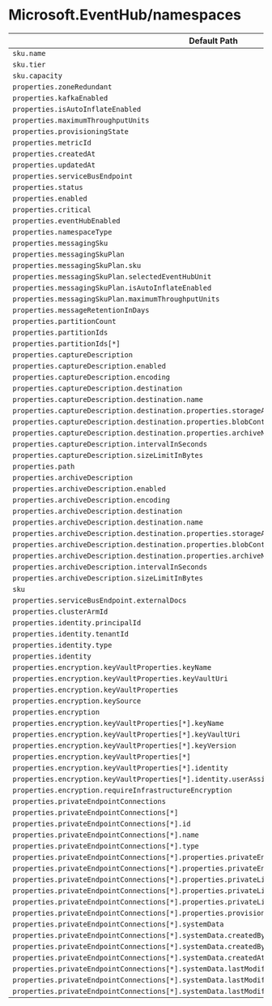 # Microsoft.EventHub/namespaces

| Default Path | Alias |
|---|---|
| `sku.name` | `Microsoft.EventHub/namespaces/sku.name` |
| `sku.tier` | `Microsoft.EventHub/namespaces/sku.tier` |
| `sku.capacity` | `Microsoft.EventHub/namespaces/sku.capacity` |
| `properties.zoneRedundant` | `Microsoft.EventHub/namespaces/zoneRedundant` |
| `properties.kafkaEnabled` | `Microsoft.EventHub/namespaces/kafkaEnabled` |
| `properties.isAutoInflateEnabled` | `Microsoft.EventHub/namespaces/isAutoInflateEnabled` |
| `properties.maximumThroughputUnits` | `Microsoft.EventHub/namespaces/maximumThroughputUnits` |
| `properties.provisioningState` | `Microsoft.EventHub/namespaces/provisioningState` |
| `properties.metricId` | `Microsoft.EventHub/namespaces/metricId` |
| `properties.createdAt` | `Microsoft.EventHub/namespaces/createdAt` |
| `properties.updatedAt` | `Microsoft.EventHub/namespaces/updatedAt` |
| `properties.serviceBusEndpoint` | `Microsoft.EventHub/namespaces/serviceBusEndpoint` |
| `properties.status` | `Microsoft.EventHub/namespaces/status` |
| `properties.enabled` | `Microsoft.EventHub/namespaces/enabled` |
| `properties.critical` | `Microsoft.EventHub/namespaces/critical` |
| `properties.eventHubEnabled` | `Microsoft.EventHub/namespaces/eventHubEnabled` |
| `properties.namespaceType` | `Microsoft.EventHub/namespaces/namespaceType` |
| `properties.messagingSku` | `Microsoft.EventHub/namespaces/messagingSku` |
| `properties.messagingSkuPlan` | `Microsoft.EventHub/namespaces/messagingSkuPlan` |
| `properties.messagingSkuPlan.sku` | `Microsoft.EventHub/namespaces/messagingSkuPlan.sku` |
| `properties.messagingSkuPlan.selectedEventHubUnit` | `Microsoft.EventHub/namespaces/messagingSkuPlan.selectedEventHubUnit` |
| `properties.messagingSkuPlan.isAutoInflateEnabled` | `Microsoft.EventHub/namespaces/messagingSkuPlan.isAutoInflateEnabled` |
| `properties.messagingSkuPlan.maximumThroughputUnits` | `Microsoft.EventHub/namespaces/messagingSkuPlan.maximumThroughputUnits` |
| `properties.messageRetentionInDays` | `Microsoft.EventHub/namespaces/messageRetentionInDays` |
| `properties.partitionCount` | `Microsoft.EventHub/namespaces/partitionCount` |
| `properties.partitionIds` | `Microsoft.EventHub/namespaces/partitionIds` |
| `properties.partitionIds[*]` | `Microsoft.EventHub/namespaces/partitionIds[*]` |
| `properties.captureDescription` | `Microsoft.EventHub/namespaces/captureDescription` |
| `properties.captureDescription.enabled` | `Microsoft.EventHub/namespaces/captureDescription.enabled` |
| `properties.captureDescription.encoding` | `Microsoft.EventHub/namespaces/captureDescription.encoding` |
| `properties.captureDescription.destination` | `Microsoft.EventHub/namespaces/captureDescription.destination` |
| `properties.captureDescription.destination.name` | `Microsoft.EventHub/namespaces/captureDescription.destination.name` |
| `properties.captureDescription.destination.properties.storageAccountResourceId` | `Microsoft.EventHub/namespaces/captureDescription.destination.storageAccountResourceId` |
| `properties.captureDescription.destination.properties.blobContainer` | `Microsoft.EventHub/namespaces/captureDescription.destination.blobContainer` |
| `properties.captureDescription.destination.properties.archiveNameFormat` | `Microsoft.EventHub/namespaces/captureDescription.destination.archiveNameFormat` |
| `properties.captureDescription.intervalInSeconds` | `Microsoft.EventHub/namespaces/captureDescription.intervalInSeconds` |
| `properties.captureDescription.sizeLimitInBytes` | `Microsoft.EventHub/namespaces/captureDescription.sizeLimitInBytes` |
| `properties.path` | `Microsoft.EventHub/namespaces/path` |
| `properties.archiveDescription` | `Microsoft.EventHub/namespaces/archiveDescription` |
| `properties.archiveDescription.enabled` | `Microsoft.EventHub/namespaces/archiveDescription.enabled` |
| `properties.archiveDescription.encoding` | `Microsoft.EventHub/namespaces/archiveDescription.encoding` |
| `properties.archiveDescription.destination` | `Microsoft.EventHub/namespaces/archiveDescription.destination` |
| `properties.archiveDescription.destination.name` | `Microsoft.EventHub/namespaces/archiveDescription.destination.name` |
| `properties.archiveDescription.destination.properties.storageAccountResourceId` | `Microsoft.EventHub/namespaces/archiveDescription.destination.storageAccountResourceId` |
| `properties.archiveDescription.destination.properties.blobContainer` | `Microsoft.EventHub/namespaces/archiveDescription.destination.blobContainer` |
| `properties.archiveDescription.destination.properties.archiveNameFormat` | `Microsoft.EventHub/namespaces/archiveDescription.destination.archiveNameFormat` |
| `properties.archiveDescription.intervalInSeconds` | `Microsoft.EventHub/namespaces/archiveDescription.intervalInSeconds` |
| `properties.archiveDescription.sizeLimitInBytes` | `Microsoft.EventHub/namespaces/archiveDescription.sizeLimitInBytes` |
| `sku` | `Microsoft.EventHub/namespaces/sku` |
| `properties.serviceBusEndpoint.externalDocs` | `Microsoft.EventHub/namespaces/serviceBusEndpoint.externalDocs` |
| `properties.clusterArmId` | `Microsoft.EventHub/namespaces/clusterArmId` |
| `properties.identity.principalId` | `Microsoft.EventHub/namespaces/identity.principalId` |
| `properties.identity.tenantId` | `Microsoft.EventHub/namespaces/identity.tenantId` |
| `properties.identity.type` | `Microsoft.EventHub/namespaces/identity.type` |
| `properties.identity` | `Microsoft.EventHub/namespaces/identity` |
| `properties.encryption.keyVaultProperties.keyName` | `Microsoft.EventHub/namespaces/encryption.keyVaultProperties.keyName` |
| `properties.encryption.keyVaultProperties.keyVaultUri` | `Microsoft.EventHub/namespaces/encryption.keyVaultProperties.keyVaultUri` |
| `properties.encryption.keyVaultProperties` | `Microsoft.EventHub/namespaces/encryption.keyVaultProperties` |
| `properties.encryption.keySource` | `Microsoft.EventHub/namespaces/encryption.keySource` |
| `properties.encryption` | `Microsoft.EventHub/namespaces/encryption` |
| `properties.encryption.keyVaultProperties[*].keyName` | `Microsoft.EventHub/namespaces/encryption.keyVaultProperties[*].keyName` |
| `properties.encryption.keyVaultProperties[*].keyVaultUri` | `Microsoft.EventHub/namespaces/encryption.keyVaultProperties[*].keyVaultUri` |
| `properties.encryption.keyVaultProperties[*].keyVersion` | `Microsoft.EventHub/namespaces/encryption.keyVaultProperties[*].keyVersion` |
| `properties.encryption.keyVaultProperties[*]` | `Microsoft.EventHub/namespaces/encryption.keyVaultProperties[*]` |
| `properties.encryption.keyVaultProperties[*].identity` | `Microsoft.EventHub/namespaces/encryption.keyVaultProperties[*].identity` |
| `properties.encryption.keyVaultProperties[*].identity.userAssignedIdentity` | `Microsoft.EventHub/namespaces/encryption.keyVaultProperties[*].identity.userAssignedIdentity` |
| `properties.encryption.requireInfrastructureEncryption` | `Microsoft.EventHub/namespaces/encryption.requireInfrastructureEncryption` |
| `properties.privateEndpointConnections` | `Microsoft.EventHub/namespaces/privateEndpointConnections` |
| `properties.privateEndpointConnections[*]` | `Microsoft.EventHub/namespaces/privateEndpointConnections[*]` |
| `properties.privateEndpointConnections[*].id` | `Microsoft.EventHub/namespaces/privateEndpointConnections[*].id` |
| `properties.privateEndpointConnections[*].name` | `Microsoft.EventHub/namespaces/privateEndpointConnections[*].name` |
| `properties.privateEndpointConnections[*].type` | `Microsoft.EventHub/namespaces/privateEndpointConnections[*].type` |
| `properties.privateEndpointConnections[*].properties.privateEndpoint` | `Microsoft.EventHub/namespaces/privateEndpointConnections[*].privateEndpoint` |
| `properties.privateEndpointConnections[*].properties.privateEndpoint.id` | `Microsoft.EventHub/namespaces/privateEndpointConnections[*].privateEndpoint.id` |
| `properties.privateEndpointConnections[*].properties.privateLinkServiceConnectionState` | `Microsoft.EventHub/namespaces/privateEndpointConnections[*].privateLinkServiceConnectionState` |
| `properties.privateEndpointConnections[*].properties.privateLinkServiceConnectionState.status` | `Microsoft.EventHub/namespaces/privateEndpointConnections[*].privateLinkServiceConnectionState.status` |
| `properties.privateEndpointConnections[*].properties.privateLinkServiceConnectionState.description` | `Microsoft.EventHub/namespaces/privateEndpointConnections[*].privateLinkServiceConnectionState.description` |
| `properties.privateEndpointConnections[*].properties.provisioningState` | `Microsoft.EventHub/namespaces/privateEndpointConnections[*].provisioningState` |
| `properties.privateEndpointConnections[*].systemData` | `Microsoft.EventHub/namespaces/privateEndpointConnections[*].systemData` |
| `properties.privateEndpointConnections[*].systemData.createdBy` | `Microsoft.EventHub/namespaces/privateEndpointConnections[*].systemData.createdBy` |
| `properties.privateEndpointConnections[*].systemData.createdByType` | `Microsoft.EventHub/namespaces/privateEndpointConnections[*].systemData.createdByType` |
| `properties.privateEndpointConnections[*].systemData.createdAt` | `Microsoft.EventHub/namespaces/privateEndpointConnections[*].systemData.createdAt` |
| `properties.privateEndpointConnections[*].systemData.lastModifiedBy` | `Microsoft.EventHub/namespaces/privateEndpointConnections[*].systemData.lastModifiedBy` |
| `properties.privateEndpointConnections[*].systemData.lastModifiedByType` | `Microsoft.EventHub/namespaces/privateEndpointConnections[*].systemData.lastModifiedByType` |
| `properties.privateEndpointConnections[*].systemData.lastModifiedAt` | `Microsoft.EventHub/namespaces/privateEndpointConnections[*].systemData.lastModifiedAt` |

